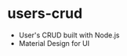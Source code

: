 # users-crud
* User's CRUD built with Node.js
* Material Design for UI

[screenshoot]: https://github.com/pilisign/users-crud/edit/master/screenshoot.png "Screenshoot of the project"
